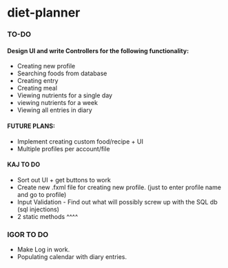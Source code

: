 # diet-planner
### TO-DO
#### Design UI and write Controllers for the following functionality:
- Creating new profile
- Searching foods from database
- Creating entry
- Creating meal
- Viewing nutrients for a single day
- viewing nutrients for a week
- Viewing all entries in diary

#### FUTURE PLANS:
- Implement creating custom food/recipe + UI
- Multiple profiles per account/file

#### KAJ TO DO
- Sort out UI + get buttons to work
- Create new .fxml file for creating new profile. (just to enter profile name and go to profile)
- Input Validation - Find out what will possibly screw up with the SQL db (sql injections)
- 2 static methods ^^^^

### IGOR TO DO
- Make Log in work.
- Populating calendar with diary entries.
